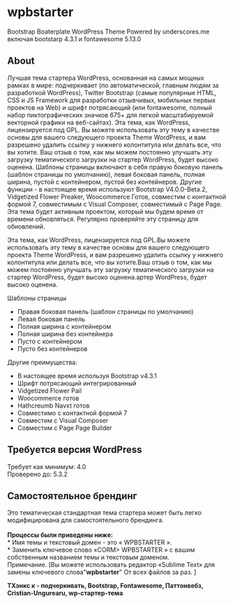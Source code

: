 # wpbstarter
Bootstrap Boaterplate WordPress Theme Powered by underscores.me включая bootstarp 4.3.1 и fontawesome 5.13.0
<h2>About</h2>
Лучшая тема стартера WordPress, основанная на самых мощных рамках в мире: подчеркивает (по автоматической, главным людям за разработкой WordPress), Twitter Bootstrap (самые популярные HTML, CSS и JS Framework для разработки отзывчивых, мобильных первых проектов на Web) и шрифт потрясающий (или fontawesome, полный набор пиктографических значков 675+ для легкой масштабируемой векторной графики на веб-сайтах). Эта тема, как WordPress, лицензируется под GPL. Вы можете использовать эту тему в качестве основы для вашего следующего проекта Theme WordPress, и вам разрешено удалить ссылку у нижнего колонтитула или делать все, что вы хотите. Ваш отзыв о том, как мы можем постоянно улучшать эту загрузку тематического загрузки на стартер WordPress, будет высоко оценена. Шаблоны страницы включают в себя правую боковую панель (шаблон страницы по умолчанию), левая боковая панель, полная ширина, пустой с контейнером, пустой без контейнеров. Другие функции - в настоящее время используют Bootstrap V4.0.0-Beta.2, Vidgetized Flower Preaker, Woocommerce Готов, совместим с контактной формой 7, совместимым с Visual Composer, совместимый с Page Page. Эта тема будет активным проектом, который мы будем время от времени обновляться. Регулярно проверяйте эту страницу для обновлений.


Эта тема, как WordPress, лицензируется под GPL.Вы можете использовать эту тему в качестве основы для вашего следующего проекта Theme WordPress, и вам разрешено удалить ссылку у нижнего колонтитула или делать все, что вы хотите.Ваш отзыв о том, как мы можем постоянно улучшать эту загрузку тематического загрузки на стартер WordPress, будет высоко оценена.артер WordPress, будет высоко оценена.

Шаблоны страницы
* Правая боковая панель (шаблон страницы по умолчанию)
* Левая боковая панель
* Полная ширина с контейнером
* Полная ширина без контейнера
* Пусто с контейнером
* Пусто без контейнеров

Другие преимущества:
* В настоящее время используя Bootstrap v4.3.1
* Шрифт потрясающий интегрированный
* Vidgetized Flower Pail
* Woocommerce готов
* Hathcreumb Navxt готов
* Совместимо с контактной формой 7
* Совместим с Visual Composer
* Совместим с Page Page Builder

<h2>Требуется версия WordPress</h2>
Требует как минимум: 4.0 <br>
Проверено до: 5.3.2

<h2>Самостоятельное брендинг</h2>
Это тематическая стандартная тема стартера может быть легко модифицирована для самостоятельного брендинга.<br><br>
<strong>Процессы были приведены ниже:</strong><br>
* Имя темы и текстовый домен - это «<STROCT> WPBSTARTER </ CROUSE>».<br>
* Заменить ключевое слово «CORM> WPBSTARTER </ STROCT>» с вашим собственным названием темы и текстовым доменом. <br>
Примечание. [Вы можете использовать редактор «Sublime Text» для замены ключевого слова"<strong>wpbstarter</strong>" От всех файлов за раз. ]

<strong>TХэнкс к -
  подчеркивать,
  Bootstrap,
  Fontawesome,
  Паттонвебз,
  Cristian-Ungurearu,
  wp-стартер-тема </strong>
